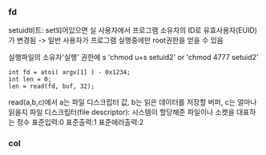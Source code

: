 ### fd
setuid비트: set되어있으면 실 사용자에서 프로그램 소유자의 ID로  유효사용자(EUID)가 변경됨 
            -> 일반 사용자가 프로그램 실행중에만 root권한을 얻을 수 있음

실행파일의 소유자'실행' 권한에 s
'chmod u+s setuid2' or 'chmod 4777 setuid2'

```
int fd = atoi( argv[1] ) - 0x1234;
int len = 0;
len = read(fd, buf, 32);
```
read(a,b,c)에서 a는 파일 디스크립터 값, b는 읽은 데이터를 저장할 버퍼, c는 얼마나 읽을지
파일 디스크립터(file descriptor): 시스템이 할당해준 파일이나 소켓을 대표하는 정수
            표준입력:0      표준출력:1      표준에러출력:2



### col
